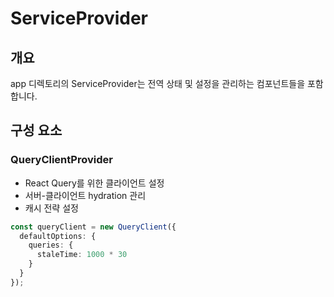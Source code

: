 # ServiceProvider

## 개요

app 디렉토리의 ServiceProvider는 전역 상태 및 설정을 관리하는 컴포넌트들을 포함합니다.

## 구성 요소

### QueryClientProvider

- React Query를 위한 클라이언트 설정
- 서버-클라이언트 hydration 관리
- 캐시 전략 설정

```typescript
const queryClient = new QueryClient({
  defaultOptions: {
    queries: {
      staleTime: 1000 * 30
    }
  }
});
```
